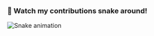 ### 🐍 Watch my contributions snake around!

![Snake animation](https://github.com/UdayKumar/UdayKumar/blob/output/github-contribution-grid-snake.svg)
